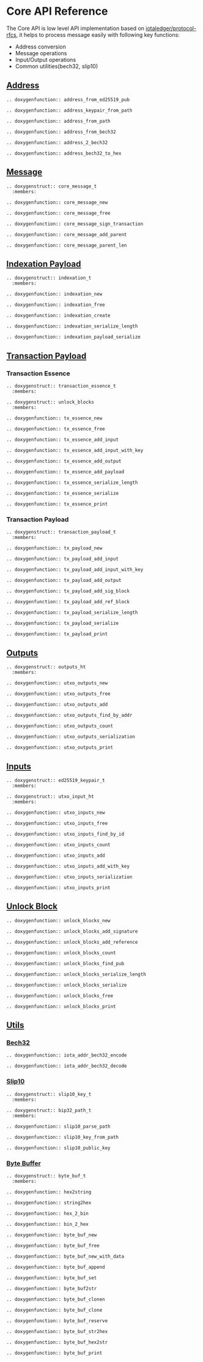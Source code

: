 # Core API Reference

The Core API is low level API implementation based on [iotaledger/protocol-rfcs](https://github.com/iotaledger/protocol-rfcs/pulls), it helps to process message easily with following key functions:
* Address conversion
* Message operations
* Input/Output operations
* Common utilities(bech32, slip10)

## [Address](https://github.com/iotaledger/iota.c/blob/dev/src/core/address.h)

```{eval-rst}
.. doxygenfunction:: address_from_ed25519_pub
```

```{eval-rst}
.. doxygenfunction:: address_keypair_from_path
```

```{eval-rst}
.. doxygenfunction:: address_from_path
```

```{eval-rst}
.. doxygenfunction:: address_from_bech32
```

```{eval-rst}
.. doxygenfunction:: address_2_bech32
```

```{eval-rst}
.. doxygenfunction:: address_bech32_to_hex
```

## [Message](https://github.com/iotaledger/iota.c/blob/dev/src/core/models/message.h)

```{eval-rst}
.. doxygenstruct:: core_message_t
  :members:
```

```{eval-rst}
.. doxygenfunction:: core_message_new
```

```{eval-rst}
.. doxygenfunction:: core_message_free
```

```{eval-rst}
.. doxygenfunction:: core_message_sign_transaction
```

```{eval-rst}
.. doxygenfunction:: core_message_add_parent
```

```{eval-rst}
.. doxygenfunction:: core_message_parent_len
```

## [Indexation Payload](https://github.com/iotaledger/iota.c/blob/dev/src/core/models/payloads/indexation.h)

```{eval-rst}
.. doxygenstruct:: indexation_t
  :members:
```

```{eval-rst}
.. doxygenfunction:: indexation_new
```

```{eval-rst}
.. doxygenfunction:: indexation_free
```

```{eval-rst}
.. doxygenfunction:: indexation_create
```

```{eval-rst}
.. doxygenfunction:: indexation_serialize_length
```

```{eval-rst}
.. doxygenfunction:: indexation_payload_serialize
```

## [Transaction Payload](https://github.com/iotaledger/iota.c/blob/dev/src/core/models/payloads/transaction.h)

### Transaction Essence

```{eval-rst}
.. doxygenstruct:: transaction_essence_t
  :members:
```

```{eval-rst}
.. doxygenstruct:: unlock_blocks
  :members:
```

```{eval-rst}
.. doxygenfunction:: tx_essence_new
```

```{eval-rst}
.. doxygenfunction:: tx_essence_free
```

```{eval-rst}
.. doxygenfunction:: tx_essence_add_input
```

```{eval-rst}
.. doxygenfunction:: tx_essence_add_input_with_key
```

```{eval-rst}
.. doxygenfunction:: tx_essence_add_output
```

```{eval-rst}
.. doxygenfunction:: tx_essence_add_payload
```

```{eval-rst}
.. doxygenfunction:: tx_essence_serialize_length
```

```{eval-rst}
.. doxygenfunction:: tx_essence_serialize
```

```{eval-rst}
.. doxygenfunction:: tx_essence_print
```

### Transaction Payload

```{eval-rst}
.. doxygenstruct:: transaction_payload_t
  :members:
```

```{eval-rst}
.. doxygenfunction:: tx_payload_new
```

```{eval-rst}
.. doxygenfunction:: tx_payload_add_input
```

```{eval-rst}
.. doxygenfunction:: tx_payload_add_input_with_key
```

```{eval-rst}
.. doxygenfunction:: tx_payload_add_output
```

```{eval-rst}
.. doxygenfunction:: tx_payload_add_sig_block
```

```{eval-rst}
.. doxygenfunction:: tx_payload_add_ref_block
```

```{eval-rst}
.. doxygenfunction:: tx_payload_serialize_length
```

```{eval-rst}
.. doxygenfunction:: tx_payload_serialize
```

```{eval-rst}
.. doxygenfunction:: tx_payload_print
```

## [Outputs](https://github.com/iotaledger/iota.c/blob/dev/src/core/models/outputs/outputs.h)

```{eval-rst}
.. doxygenstruct:: outputs_ht
  :members:
```

```{eval-rst}
.. doxygenfunction:: utxo_outputs_new
```

```{eval-rst}
.. doxygenfunction:: utxo_outputs_free
```

```{eval-rst}
.. doxygenfunction:: utxo_outputs_add
```

```{eval-rst}
.. doxygenfunction:: utxo_outputs_find_by_addr
```

```{eval-rst}
.. doxygenfunction:: utxo_outputs_count
```

```{eval-rst}
.. doxygenfunction:: utxo_outputs_serialization
```

```{eval-rst}
.. doxygenfunction:: utxo_outputs_print
```

## [Inputs](https://github.com/iotaledger/iota.c/blob/dev/src/core/models/inputs/utxo_input.h)

```{eval-rst}
.. doxygenstruct:: ed25519_keypair_t
  :members:
```

```{eval-rst}
.. doxygenstruct:: utxo_input_ht
  :members:
```

```{eval-rst}
.. doxygenfunction:: utxo_inputs_new
```

```{eval-rst}
.. doxygenfunction:: utxo_inputs_free
```

```{eval-rst}
.. doxygenfunction:: utxo_inputs_find_by_id
```

```{eval-rst}
.. doxygenfunction:: utxo_inputs_count
```

```{eval-rst}
.. doxygenfunction:: utxo_inputs_add
```

```{eval-rst}
.. doxygenfunction:: utxo_inputs_add_with_key
```

```{eval-rst}
.. doxygenfunction:: utxo_inputs_serialization
```

```{eval-rst}
.. doxygenfunction:: utxo_inputs_print
```

## [Unlock Block](https://github.com/iotaledger/iota.c/blob/dev/src/core/models/unlock_block.h)

```{eval-rst}
.. doxygenfunction:: unlock_blocks_new
```

```{eval-rst}
.. doxygenfunction:: unlock_blocks_add_signature
```

```{eval-rst}
.. doxygenfunction:: unlock_blocks_add_reference
```

```{eval-rst}
.. doxygenfunction:: unlock_blocks_count
```

```{eval-rst}
.. doxygenfunction:: unlock_blocks_find_pub
```

```{eval-rst}
.. doxygenfunction:: unlock_blocks_serialize_length
```

```{eval-rst}
.. doxygenfunction:: unlock_blocks_serialize
```

```{eval-rst}
.. doxygenfunction:: unlock_blocks_free
```

```{eval-rst}
.. doxygenfunction:: unlock_blocks_print
```

## [Utils](https://github.com/iotaledger/iota.c/tree/dev/src/core/utils)

### [Bech32](https://github.com/iotaledger/iota.c/blob/dev/src/core/utils/bech32.h)

```{eval-rst}
.. doxygenfunction:: iota_addr_bech32_encode
```

```{eval-rst}
.. doxygenfunction:: iota_addr_bech32_decode
```

### [Slip10](https://github.com/iotaledger/iota.c/blob/dev/src/core/utils/slip10.h)

```{eval-rst}
.. doxygenstruct:: slip10_key_t
  :members:
```

```{eval-rst}
.. doxygenstruct:: bip32_path_t
  :members:
```

```{eval-rst}
.. doxygenfunction:: slip10_parse_path
```

```{eval-rst}
.. doxygenfunction:: slip10_key_from_path
```

```{eval-rst}
.. doxygenfunction:: slip10_public_key
```


### [Byte Buffer](https://github.com/iotaledger/iota.c/blob/dev/src/core/utils/byte_buffer.h)

```{eval-rst}
.. doxygenstruct:: byte_buf_t
  :members:
```

```{eval-rst}
.. doxygenfunction:: hex2string
```

```{eval-rst}
.. doxygenfunction:: string2hex
```

```{eval-rst}
.. doxygenfunction:: hex_2_bin
```

```{eval-rst}
.. doxygenfunction:: bin_2_hex
```

```{eval-rst}
.. doxygenfunction:: byte_buf_new
```

```{eval-rst}
.. doxygenfunction:: byte_buf_free
```

```{eval-rst}
.. doxygenfunction:: byte_buf_new_with_data
```

```{eval-rst}
.. doxygenfunction:: byte_buf_append
```

```{eval-rst}
.. doxygenfunction:: byte_buf_set
```

```{eval-rst}
.. doxygenfunction:: byte_buf2str
```

```{eval-rst}
.. doxygenfunction:: byte_buf_clonen
```

```{eval-rst}
.. doxygenfunction:: byte_buf_clone
```

```{eval-rst}
.. doxygenfunction:: byte_buf_reserve
```

```{eval-rst}
.. doxygenfunction:: byte_buf_str2hex
```

```{eval-rst}
.. doxygenfunction:: byte_buf_hex2str
```

```{eval-rst}
.. doxygenfunction:: byte_buf_print
```
